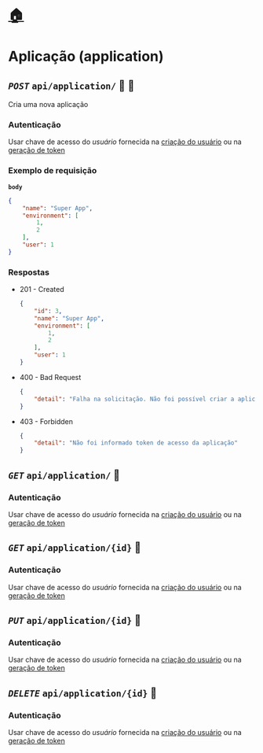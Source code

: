 # [:house:](../readme.md#recursos-da-api-nerd_face)

# Aplicação (application)

## *`POST`* `api/application/` :closed_lock_with_key: :key:

Cria uma nova aplicação

### Autenticação

Usar chave de acesso do *usuário* fornecida na [criação do usuário](#usuário-user) ou na [geração de token](#chave-de-acesso-do-usuário-user_token)

### Exemplo de requisição

**`body`**
```json
{
    "name": "Super App",
    "environment": [
        1,
        2
    ],
    "user": 1
}
```

### Respostas

- 201 - Created
    ```json
    {
        "id": 3,
        "name": "Super App",
        "environment": [
            1,
            2
        ],
        "user": 1
    }
    ```

- 400 - Bad Request
    ```json
    {
        "detail": "Falha na solicitação. Não foi possível criar a aplicação"
    }
    ```

- 403 - Forbidden
    ```json
    {
        "detail": "Não foi informado token de acesso da aplicação"
    }

## *`GET`* `api/application/` :closed_lock_with_key:

### Autenticação

Usar chave de acesso do *usuário* fornecida na [criação do usuário](#usuário-user) ou na [geração de token](#chave-de-acesso-do-usuário-user_token)


## *`GET`* `api/application/{id}` :closed_lock_with_key:

### Autenticação

Usar chave de acesso do *usuário* fornecida na [criação do usuário](#usuário-user) ou na [geração de token](#chave-de-acesso-do-usuário-user_token)


## *`PUT`* `api/application/{id}` :closed_lock_with_key:

### Autenticação

Usar chave de acesso do *usuário* fornecida na [criação do usuário](#usuário-user) ou na [geração de token](#chave-de-acesso-do-usuário-user_token)


## *`DELETE`* `api/application/{id}` :closed_lock_with_key:

### Autenticação

Usar chave de acesso do *usuário* fornecida na [criação do usuário](#usuário-user) ou na [geração de token](#chave-de-acesso-do-usuário-user_token)
